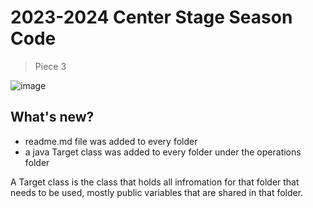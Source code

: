 # 2023-2024 Center Stage Season Code
> Piece 3

![image](https://github.com/535tobor/2023-2024SeasonCode/assets/92122791/397a5420-961d-4d8e-b635-cf0ce3d0d965)



## What's new?
+ readme.md file was added to every folder
+ a java Target class was added to every folder under the operations folder

A Target class is the class that holds all infromation for that folder that needs to be used, mostly public variables that are shared in that folder.
